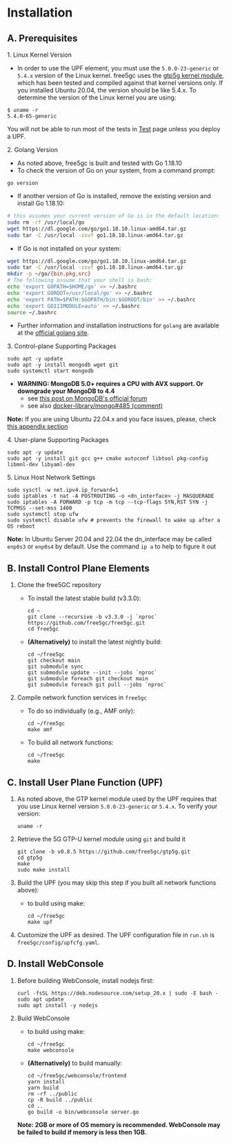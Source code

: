 <!-- Google tag (gtag.js) --> <script async src="https://www.googletagmanager.com/gtag/js?id=G-JETJ7TJ805"></script> <script> window.dataLayer = window.dataLayer || []; function gtag(){dataLayer.push(arguments);} gtag('js', new Date()); gtag('config', 'G-JETJ7TJ805'); </script>

# Installation

## A. Prerequisites

1\. Linux Kernel Version

* In order to use the UPF element, you must use the `5.0.0-23-generic` or `5.4.x` version of the Linux kernel.  free5gc uses the [gtp5g kernel module](https://github.com/free5gc/gtp5g), which has been tested and compiled against that kernel versions only. If you installed Ubuntu 20.04, the version should be like 5.4.x. To determine the version of the Linux kernel you are using:

```
$ uname -r
5.4.0-65-generic
```

You will not be able to run most of the tests in [Test](./4-test-free5gc.md) page unless you deploy a UPF.

2\. Golang Version

* As noted above, free5gc is built and tested with Go 1.18.10
* To check the version of Go on your system, from a command prompt:
```
go version
```

* If another version of Go is installed, remove the existing version and install Go 1.18.10:

```bash
# this assumes your current version of Go is in the default location:
sudo rm -rf /usr/local/go
wget https://dl.google.com/go/go1.18.10.linux-amd64.tar.gz
sudo tar -C /usr/local -zxvf go1.18.10.linux-amd64.tar.gz
```

* If Go is not installed on your system:

```bash
wget https://dl.google.com/go/go1.18.10.linux-amd64.tar.gz
sudo tar -C /usr/local -zxvf go1.18.10.linux-amd64.tar.gz
mkdir -p ~/go/{bin,pkg,src}
# The following assume that your shell is bash:
echo 'export GOPATH=$HOME/go' >> ~/.bashrc
echo 'export GOROOT=/usr/local/go' >> ~/.bashrc
echo 'export PATH=$PATH:$GOPATH/bin:$GOROOT/bin' >> ~/.bashrc
echo 'export GO111MODULE=auto' >> ~/.bashrc
source ~/.bashrc
```

* Further information and installation instructions for `golang` are available at the [official golang site](https://golang.org/doc/install).

3\. Control-plane Supporting Packages

```
sudo apt -y update
sudo apt -y install mongodb wget git
sudo systemctl start mongodb
```

* **WARNING: MongoDB 5.0+ requires a CPU with AVX support. Or downgrade your MongoDB to 4.4**
   * see [this post on MongoDB's official forum](https://www.mongodb.com/community/forums/t/mongodb-5-0-cpu-intel-g4650-compatibility/116610/2)
   * see also [docker-library/mongo#485 (comment)](https://github.com/docker-library/mongo/issues/485#issuecomment-891991814)

**Note:** If you are using Ubuntu 22.04.x and you face issues, please, check [this appendix section](./Appendix.md#appendix-g-install-mongodb-70x-on-ubuntu-server-220403)

4\. User-plane Supporting Packages

```
sudo apt -y update
sudo apt -y install git gcc g++ cmake autoconf libtool pkg-config libmnl-dev libyaml-dev
```

5\. Linux Host Network Settings

```
sudo sysctl -w net.ipv4.ip_forward=1
sudo iptables -t nat -A POSTROUTING -o <dn_interface> -j MASQUERADE
sudo iptables -A FORWARD -p tcp -m tcp --tcp-flags SYN,RST SYN -j TCPMSS --set-mss 1400
sudo systemctl stop ufw
sudo systemctl disable ufw # prevents the firewall to wake up after a OS reboot
```

**Note:** In Ubuntu Server 20.04 and 22.04 the dn_interface may be called `enp0s3` or `enp0s4` by default. Use the command `ip a` to help to figure it out

## B. Install Control Plane Elements

1. Clone the free5GC repository
    * To install the latest stable build (v3.3.0):

        ```
        cd ~
        git clone --recursive -b v3.3.0 -j `nproc` https://github.com/free5gc/free5gc.git
        cd free5gc
        ```

    * **(Alternatively)** to install the latest nightly build:

        ```
        cd ~/free5gc
        git checkout main
        git submodule sync
        git submodule update --init --jobs `nproc`
        git submodule foreach git checkout main
        git submodule foreach git pull --jobs `nproc`
        ```

2. Compile network function services in `free5gc`
    * To do so individually (e.g., AMF only):

        ```
        cd ~/free5gc
        make amf
        ```

    * To build all network functions:

        ```
        cd ~/free5gc
        make
        ```

## C. Install User Plane Function (UPF)

1. As noted above, the GTP kernel module used by the UPF requires that you use Linux kernel version `5.0.0-23-generic` or `5.4.x`.  To verify your version:

    ```
    uname -r
    ```

2. Retrieve the 5G GTP-U kernel module using `git` and build it

    ```
    git clone -b v0.8.5 https://github.com/free5gc/gtp5g.git
    cd gtp5g
    make
    sudo make install
    ```

3. Build the UPF (you may skip this step if you built all network functions above):

    * to build using make:

        ```
        cd ~/free5gc
        make upf
        ```

4. Customize the UPF as desired. The UPF configuration file in `run.sh` is `free5gc/config/upfcfg.yaml`.

## D. Install WebConsole

1. Before building WebConsole, install nodejs first:

    ```
    curl -fsSL https://deb.nodesource.com/setup_20.x | sudo -E bash - 
    sudo apt update
    sudo apt install -y nodejs
    ```

2. Build WebConsole

    * to build using make:

        ```
        cd ~/free5gc
        make webconsole
        ```

    * **(Alternatively)** to build manually:

        ```
        cd ~/free5gc/webconsole/frontend
        yarn install
        yarn build
        rm -rf ../public
        cp -R build ../public
        cd ..
        go build -o bin/webconsole server.go
        ```

   **Note: 2GB or more of OS memory is recommended. WebConsole may be failed to build if memory is less then 1GB.**
